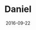 ---
num: 88
date: 2016-09-22
name: "doopadoop"

image: "assets/graphics/2016/9-Sept/22.png"
title: "Daniel"
descrip: ""

---
